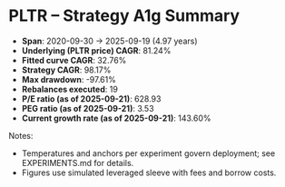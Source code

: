 # PLTR – Strategy A1g Summary

- **Span**: 2020-09-30 → 2025-09-19 (4.97 years)
- **Underlying (PLTR price) CAGR**: 81.24%
- **Fitted curve CAGR**: 32.76%
- **Strategy CAGR**: 98.17%
- **Max drawdown**: -97.61%
- **Rebalances executed**: 19
- **P/E ratio (as of 2025-09-21)**: 628.93
- **PEG ratio (as of 2025-09-21)**: 3.53
- **Current growth rate (as of 2025-09-21)**: 143.60%

Notes:

- Temperatures and anchors per experiment govern deployment; see EXPERIMENTS.md for details.
- Figures use simulated leveraged sleeve with fees and borrow costs.

